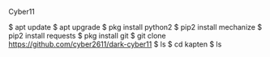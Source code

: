 Cyber11

$ apt update
$ apt upgrade
$ pkg install python2
$ pip2 install mechanize
$ pip2 install requests
$ pkg install git
$ git clone https://github.com/cyber2611/dark-cyber11
$ ls
$ cd kapten
$ ls
